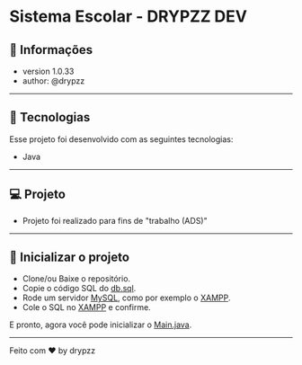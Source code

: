 # Sistema Escolar - DRYPZZ DEV

## 📰 Informações

- version 1.0.33
- author: @drypzz

---

## 🚀 Tecnologias

Esse projeto foi desenvolvido com as seguintes tecnologias:

- Java

---

## 💻 Projeto

- Projeto foi realizado para fins de "trabalho (ADS)"

---

## 📌 Inicializar o projeto

- Clone/ou Baixe o repositório.
- Copie o código SQL do [db.sql](https://github.com/drypzz/schoolSystem/blob/master/database/db.sql).
- Rode um servidor [MySQL](https://www.mysql.com), como por exemplo o [XAMPP](https://www.apachefriends.org/pt_br/index.html).
- Cole o SQL no [XAMPP](https://www.apachefriends.org/pt_br/index.html) e confirme.

E pronto, agora você pode inicializar o [Main.java](https://github.com/drypzz/schoolSystem/blob/master/database/src/Main.java).

---

Feito com ♥ by drypzz
